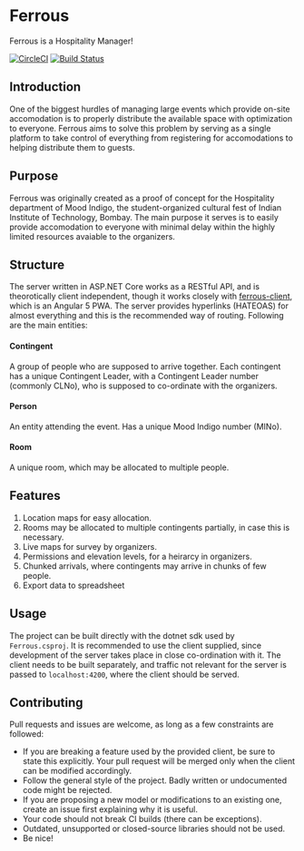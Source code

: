 # Ferrous
Ferrous is a Hospitality Manager!

[![CircleCI](https://circleci.com/gh/pulsejet/Ferrous.svg?style=shield&circle-token=f96a250457ddb62753a7df5c7c65415a21c2545d)](https://circleci.com/gh/pulsejet/Ferrous)
[![Build Status](https://travis-ci.com/pulsejet/Ferrous.svg?token=BsU3eVxjdePqSu3v4M8V&branch=master)](https://travis-ci.com/pulsejet/Ferrous)

## Introduction
One of the biggest hurdles of managing large events which provide on-site accomodation is to properly distribute the available space with optimization to everyone. Ferrous aims to solve this problem by serving as a single platform to take control of everything from registering for accomodations to helping distribute them to guests.

## Purpose
Ferrous was originally created as a proof of concept for the Hospitality department of Mood Indigo, the student-organized cultural fest of Indian Institute of Technology, Bombay. The main purpose it serves is to easily provide accomodation to everyone with minimal delay within the highly limited resources avaiable to the organizers.

## Structure
The server written in ASP.NET Core works as a RESTful API, and is theorotically client independent, though it works closely with [ferrous-client](https://github.com/pulsejet/ferrous-client), which is an Angular 5 PWA. The server provides hyperlinks (HATEOAS) for almost everything and this is the recommended way of routing. Following are the main entities:

#### Contingent
A group of people who are supposed to arrive together. Each contingent has a unique Contingent Leader, with a Contingent Leader number (commonly CLNo), who is supposed to co-ordinate with the organizers.
#### Person
An entity attending the event. Has a unique Mood Indigo number (MINo).
#### Room
A unique room, which may be allocated to multiple people.

## Features
1. Location maps for easy allocation.
2. Rooms may be allocated to multiple contingents partially, in case this is necessary.
3. Live maps for survey by organizers.
4. Permissions and elevation levels, for a heirarcy in organizers.
5. Chunked arrivals, where contingents may arrive in chunks of few people.
6. Export data to spreadsheet

## Usage
The project can be built directly with the dotnet sdk used by `Ferrous.csproj`. It is recommended to use the client supplied, since development of the server takes place in close co-ordination with it. The client needs to be built separately, and traffic not relevant for the server is passed to `localhost:4200`, where the client should be served.

## Contributing
Pull requests and issues are welcome, as long as a few constraints are followed:
* If you are breaking a feature used by the provided client, be sure to state this explicitly. Your pull request will be merged only when the client can be modified accordingly.
* Follow the general style of the project. Badly written or undocumented code might be rejected.
* If you are proposing a new model or modifications to an existing one, create an issue first explaining why it is useful.
* Your code should not break CI builds (there can be exceptions).
* Outdated, unsupported or closed-source libraries should not be used.
* Be nice!
